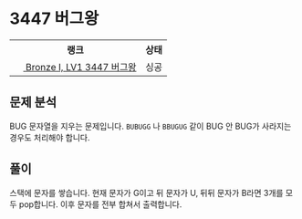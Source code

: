 # 3447 버그왕



<table>
  <tr>
    <th>랭크</th>
    <th>상태</th>
  </tr>
  <tr>
    <td>
      <a href="http://noj.am/3447">
        <img src="https://static.solved.ac/tier_small/5.svg" height="16px"/>
        Bronze I, LV1 3447 버그왕
      </a>
    </td>
    <td>
      싱공
    </td>
  </tr>
</table>



## 문제 분석

BUG 문자열을 지우는 문제입니다. `BUBUGG` 나 `BBUGUG` 같이 BUG 안 BUG가 사라지는 경우도 처리해야 합니다.

## 풀이

스택에 문자를 쌓습니다. 현재 문자가 G이고 뒤 문자가 U, 뒤뒤 문자가 B라면 3개를 모두 pop합니다. 이후 문자를 전부 합쳐서 출력합니다.
